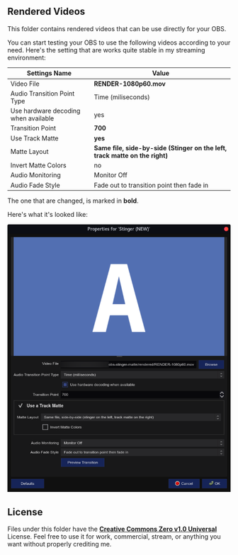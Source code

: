 ## Rendered Videos

This folder contains rendered videos that can be use directly for your OBS.

You can start testing your OBS to use the following videos according to your
need. Here's the setting that are works quite stable in my streaming
environment:

| Settings Name                        | Value                                                                       |
| ------------------------------------ | --------------------------------------------------------------------------- |
| Video File                           | **RENDER-1080p60.mov**                                                      |
| Audio Transition Point Type          | Time (miliseconds)                                                          |
| Use hardware decoding when available | yes                                                                         |
| Transition Point                     | **700**                                                                     |
| Use Track Matte                      | **yes**                                                                     |
| Matte Layout                         | **Same file, side-by-side (Stinger on the left, track matte on the right)** |
| Invert Matte Colors                  | no                                                                          |
| Audio Monitoring                     | Monitor Off                                                                 |
| Audio Fade Style                     | Fade out to transition point then fade in                                   |

The one that are changed, is marked in **bold**.

Here's what it's looked like:

![screenshot](../.github/assets/Screenshot%20from%202021-01-26%2001-17-54-blurred.png)

## License

Files under this folder have the [**Creative Commons Zero v1.0
Universal**](./LICENSE) License. Feel free to use it for work, commercial,
stream, or anything you want without properly crediting me.